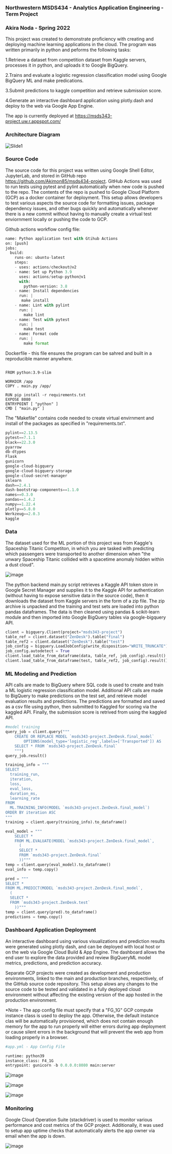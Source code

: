 ### Northwestern MSDS434 - Analytics Application Engineering - Term Project
### Akira Noda - Spring 2022

This project was created to demonstrate proficiency with creating and deploying machine learning applications in the cloud. The program was written primarily in python and peforms the following tasks:

1.Retrieve a dataset from competition dataset from Kaggle servers, processes it in python, and uploads it to Google BigQuery.

2.Trains and evaluate a logistic regression classification model using Google BigQuery ML and make predications.

3.Submit predictions to kaggle competition and retrieve submission score.

4.Generate an interactive dashboard application using plotly.dash and deploy to the web via Google App Engine.

The app is currently deployed at https://msds343-project.uw.r.appspot.com/

### **Architecture Diagram**

![Slide1](https://user-images.githubusercontent.com/103208143/172032753-2421dbfd-ecac-4a04-aba4-522c55bd4ce6.JPG)

### **Source Code**
The source code for this project was written using Google Shell Editor, JupyterLab, and stored in GitHub repo https://github.com/Akimon85/msds434-project. GitHub Actions was used to run tests using pytest and pylint automatically when new code is pushed to the repo. The contents of the repo is pushed to Google Cloud Platform (GCP) as a docker container for deployment. This setup allows developers to test various aspects the source code for formatting issues, package dependency issues, and other bugs quickly and automatically whenever there is a new commit without having to manually create a virtual test enviornment locally or pushing the code to GCP.

Github actions workflow config file:
```python
name: Python application test with Gtihub Actions
on: [push]
jobs:
  build:
    runs-on: ubuntu-latest
    steps:
    - uses: actions/checkout@v2
    - name: Set up Python 3.9
      uses: actions/setup-python@v1
      with:
        python-version: 3.8
    - name: Install dependencies
      run: |
       make install
    - name: Lint with pylint
      run: |
        make lint
    - name: Test with pytest
      run: |
        make test
    - name: Format code
      run: |
        make format
```

Dockerfile - this file ensures the program can be sahred and built in a reproducible manner anywhere.
```docker

FROM python:3.9-slim

WORKDIR /app
COPY . main.py /app/

RUN pip install -r requirements.txt
EXPOSE 8080
ENTRYPOINT [ "python" ]
CMD [ "main.py" ]
```
The "Makefile" contains code needed to create virtual envirnment and install of the packages as specified in "requirements.txt".

```python
pylint==2.13.5
pytest==7.1.1
black==22.3.0
pyarrow
db-dtypes
Flask
gunicorn
google-cloud-bigquery
google-cloud-bigquery-storage
google-cloud-secret-manager
sklearn
dash==2.4.1
dash-bootstrap-components==1.1.0
names==0.3.0
pandas==1.4.2
numpy==1.22.4
plotly==5.8.0
Werkzeug==2.0.3
kaggle
```

### **Data**
The dataset used for the ML portion of this project was from Kaggle's Spaceship Titanic Competiton, in which you are tasked with predicting which passengers were transported to another dimension when "the unwary Spaceship Titanic collided with a spacetime anomaly hidden within a dust cloud". 

![image](https://user-images.githubusercontent.com/103208143/172069867-f82bcb8e-88cf-47e4-8b44-2eee4eacba90.png)

The python backend main.py script retrieves a Kaggle API token store in Google Secret Manager and supplies it to the Kaggle API for authentication (without having to expose sensitive data in the source code), then it downloads the dataset from Kaggle servers in the form of a zip file. The zip archive is unpacked and the training and test sets are loaded into python pandas dataframes. The data is then cleaned using pandas & scikit-learn module and then imported into Google BigQuery tables via google-bigquery API.

```python
client = bigquery.Client(project="msds343-project")
table_ref = client.dataset("ZenDesk").table("final")
table_ref2 = client.dataset("ZenDesk").table("test")
job_config = bigquery.LoadJobConfig(write_disposition="WRITE_TRUNCATE")
job_config.autodetect = True
client.load_table_from_dataframe(data, table_ref, job_config).result()
client.load_table_from_dataframe(test, table_ref2, job_config).result()
```

### **ML Modeling and Prediction**
API calls are made to BigQuery where SQL code is used to create and train a ML logistic regression classification model. Additional API calls are made to BigQuery to make predictions on the test set, and retrieve model evaluation results and predictions. The predictions are formatted and saved as a csv file using python, then submitted to Kaggled for scoring via the kaggled API. Finally, the submission score is retrived from using the kaggled API.

```python
#model training
query_job = client.query("""
    CREATE OR REPLACE MODEL `msds343-project.ZenDesk.final_model`
        OPTIONS(model_type='logistic_reg',labels=['Transported']) AS
    SELECT * FROM `msds343-project.ZenDesk.final`
    """)
query_job.result()

training_info = """
SELECT
  training_run,
  iteration,
  loss,
  eval_loss,
  duration_ms,
  learning_rate
FROM
  ML.TRAINING_INFO(MODEL `msds343-project.ZenDesk.final_model`)
ORDER BY iteration ASC
"""
training = client.query(training_info).to_dataframe()

eval_model = """
    SELECT *
    FROM ML.EVALUATE(MODEL `msds343-project.ZenDesk.final_model`,
      (
      SELECT *
      FROM `msds343-project.ZenDesk.final`
      ))"""
temp = client.query(eval_model).to_dataframe()
eval_info = temp.copy()

pred = """
SELECT *
FROM ML.PREDICT(MODEL `msds343-project.ZenDesk.final_model`,
  (
  SELECT *
  FROM `msds343-project.ZenDesk.test`
    ))"""
temp = client.query(pred).to_dataframe()
predictions = temp.copy()

```
### **Dashboard Application Deployment**
An interactive dashboard using various visualizations and prediction results were generated using plotly dash, and can be deployed with local host or on the web via Google Cloud Build & App Engine. The dashboard allows the end user to explore the data provided and review BigQueryML model metrics, predictions, and prediction accuracy.

Separate GCP projects were created as development and production environments, linked to the main and production branches, respectively, of the GitHub source code repository. This setup alows any changes to the source code to be tested and validated in a fully deployed cloud environment without affecting the existing version of the app hosted in the production environment.

*Note - The app config file must specify that a "FG_1G" GCP compute instance class is used to deploy the app. Otherwise, the default instance clas will be automatically provisioned, which does not contain enough memory for the app to run properly will either errors during app deployment or cause silent errors in the background that will prevent the web app from loading properly in a browser.
```python
#app.yml - App Config File

runtime: python39
instance_class: F4_1G
entrypoint: gunicorn -b 0.0.0.0:8080 main:server

```
![image](https://user-images.githubusercontent.com/103208143/172066428-07868c67-d14b-4ba9-af5f-acfe3716a70b.png)

![image](https://user-images.githubusercontent.com/103208143/172066449-f53159cc-0dd5-4e50-9dc0-1c041744c99c.png)

![image](https://user-images.githubusercontent.com/103208143/172066466-de7e0955-24fd-4297-a630-f6c89f2fb1c2.png)

### **Monitoring**

Google Cloud Operation Suite (stackdriver) is used to monitor various performance and cost metrics of the GCP project. 
Additionally, it was used to setup app uptime checks that automatically alerts the app owner via email when the app is down.

![image](https://user-images.githubusercontent.com/103208143/172067533-cf5f6975-697b-48f7-b255-662c2b3f7fce.png)

